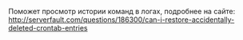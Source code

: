 Поможет просмотр истории команд в логах, подробнее на сайте:
http://serverfault.com/questions/186300/can-i-restore-accidentally-deleted-crontab-entries